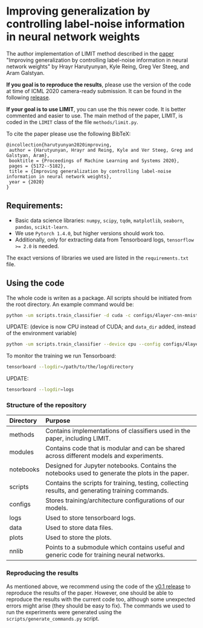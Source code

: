 # Improving generalization by controlling label-noise information in neural network weights
The author implementation of LIMIT method described in the [paper](https://arxiv.org/abs/2002.07933) "Improving generalization by controlling label-noise information in neural network weights" by Hrayr Harutyunyan, Kyle Reing, Greg Ver Steeg, and Aram Galstyan.

**If you goal is to reproduce the results**, please use the version of the code at time of ICML 2020 camera-ready submission.
It can be found in the following [release](https://github.com/hrayrhar/limit-label-memorization/releases/tag/v0.1).

**If your goal is to use LIMIT**, you can use the this newer code. It is better commented and easier to use.
The main method of the paper, LIMIT, is coded in the `LIMIT` class of the file `methods/limit.py`.

To cite the paper please use the following BibTeX:
```text
@incollection{harutyunyan2020improving,
 author = {Harutyunyan, Hrayr and Reing, Kyle and Ver Steeg, Greg and Galstyan, Aram},
 booktitle = {Proceedings of Machine Learning and Systems 2020},
 pages = {5172--5182},
 title = {Improving generalization by controlling label-noise information in neural network weights},
 year = {2020}
}
```

## Requirements:
* Basic data science libraries: `numpy`, `scipy`, `tqdm`, `matplotlib`, `seaborn`, `pandas`, `scikit-learn`.
* We use `Pytorch 1.4.0`, but higher versions should work too.
* Additionally, only for extracting data from Tensorboard logs, `tensorflow >= 2.0` is needed.

The exact versions of libraries we used are listed in the `requirements.txt` file.

## Using the code
The whole code is writen as a package. All scripts should be initiated from the root directory.
An example command would be:
```bash
python -um scripts.train_classifier -d cuda -c configs/4layer-cnn-mnist.json --log_dir logs/mnist
```
UPDATE: (device is now CPU instead of CUDA; and `data_dir` added, instead of the environment variable)
```bash
python -um scripts.train_classifier --device cpu --config configs/4layer-cnn-mnist.json --log_dir logs/mnist --data_dir data/
```

To monitor the training we run Tensorboard:
```bash
tensorboard --logdir=/path/to/the/log/directory
```
UPDATE:
```bash
tensorboard --logdir=logs
```

### Structure of the repository
| Directory | Purpose |
|:-----|:----|
| methods | Contains implementations of classifiers used in the paper, including LIMIT.|
| modules | Contains code that is modular and can be shared across different models and experiments.|
| notebooks | Designed for Jupyter notebooks. Contains the notebooks used to generate the plots in the paper. |
| scripts | Contains the scripts for training, testing, collecting results, and generating training commands.|
| configs | Stores training/architecture configurations of our models.|
| logs | Used to store tensorboard logs.|
| data | Used to store data files.|
| plots | Used to store the plots.|
| nnlib | Points to a submodule which contains useful and generic code for training neural networks.| 

### Reproducing the results
As mentioned above, we recommend using the code of the [v0.1 release](https://github.com/hrayrhar/limit-label-memorization/releases/tag/v0.1) to reproduce the results of the paper.
However, one should be able to reproduce the results with the current code too, although some unexpected errors might arise (they should be easy to fix). The commands we used to run the experiments
were generated using the `scripts/generate_commands.py` script.